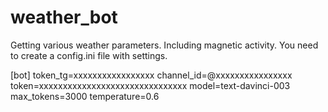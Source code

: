 # weather_bot
Getting various weather parameters. Including magnetic activity.
You need to create a config.ini file with settings.

[bot]
token_tg=xxxxxxxxxxxxxxxxx
channel_id=@xxxxxxxxxxxxxxxx
token=xxxxxxxxxxxxxxxxxxxxxxxxxxxxxxx
model=text-davinci-003
max_tokens=3000
temperature=0.6